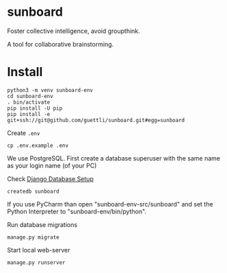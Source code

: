 # sunboard

Foster collective intelligence, avoid groupthink.

A tool for collaborative brainstorming.

# Install

```
python3 -m venv sunboard-env
cd sunboard-env
. bin/activate
pip install -U pip
pip install -e git+ssh://git@github.com/guettli/sunboard.git#egg=sunboard
```

Create `.env`

```
cp .env.example .env
```


We use PostgreSQL. First create a database superuser with the same name as your login name (of your PC)

Check [Django Database Setup](https://docs.djangoproject.com/en/3.2/intro/tutorial02/#database-setup)
```
createdb sunboard
```
If you use PyCharm than open "sunboard-env-src/sunboard" and set the Python Interpreter to "sunboard-env/bin/python".

Run database migrations
```
manage.py migrate
```

Start local web-server
```
manage.py runserver
```
